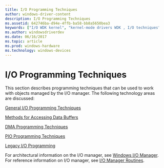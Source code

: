 ```yaml
---
title: I/O Programming Techniques
author: windows-driver-content
description: I/O Programming Techniques
ms.assetid: 642746ba-d94e-4ffb-ba58-bb8a5650bea3
keywords: ["I/O WDK kernel", "kernel-mode drivers WDK , I/O techniques", "IO WDK See I/O WDK", "transferring data WDK kernel", "data transfers WDK kernel"]
ms.author: windowsdriverdev
ms.date: 06/16/2017
ms.topic: article
ms.prod: windows-hardware
ms.technology: windows-devices
---
```


# I/O Programming Techniques





This section describes programming techniques that can be used to work with objects managed by the I/O manager. The following technology areas are discussed:

[General I/O Programming Techniques](general-i-o-programming-techniques.md)

[Methods for Accessing Data Buffers](methods-for-accessing-data-buffers.md)

[DMA Programming Techniques](dma-programming-techniques.md)

[PIO Programming Techniques](pio-techniques.md)

[Legacy I/O Programming](legacy-i-o-programming.md)

For architectural information on the I/O manager, see [Windows I/O Manager](windows-kernel-mode-i-o-manager.md). For reference information on I/O manager, see [I/O Manager Routines](https://msdn.microsoft.com/library/windows/hardware/ff551797).

 

 




